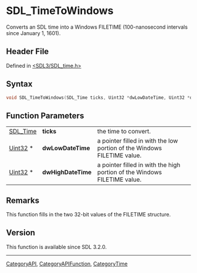 # SDL_TimeToWindows

Converts an SDL time into a Windows FILETIME (100-nanosecond intervals since January 1, 1601).

## Header File

Defined in [<SDL3/SDL_time.h>](https://github.com/libsdl-org/SDL/blob/main/include/SDL3/SDL_time.h)

## Syntax

```c
void SDL_TimeToWindows(SDL_Time ticks, Uint32 *dwLowDateTime, Uint32 *dwHighDateTime);
```

## Function Parameters

|                      |                    |                                                                          |
| -------------------- | ------------------ | ------------------------------------------------------------------------ |
| [SDL_Time](SDL_Time) | **ticks**          | the time to convert.                                                     |
| [Uint32](Uint32) *   | **dwLowDateTime**  | a pointer filled in with the low portion of the Windows FILETIME value.  |
| [Uint32](Uint32) *   | **dwHighDateTime** | a pointer filled in with the high portion of the Windows FILETIME value. |

## Remarks

This function fills in the two 32-bit values of the FILETIME structure.

## Version

This function is available since SDL 3.2.0.





----
[CategoryAPI](CategoryAPI), [CategoryAPIFunction](CategoryAPIFunction), [CategoryTime](CategoryTime)

